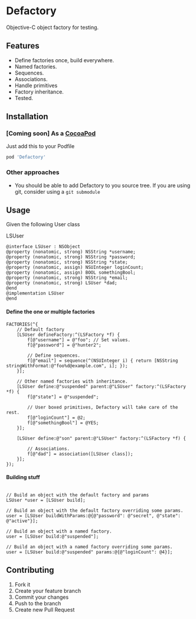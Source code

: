 # Defactory
Objective-C object factory for testing.

## Features
* Define factories once, build everywhere.
* Named factories.
* Sequences.
* Associations.
* Handle primitives
* Factory inheritance.
* Tested.

## Installation
### [Coming soon] As a [CocoaPod](http://cocoapods.org/)
Just add this to your Podfile
```ruby
pod 'Defactory'
```

### Other approaches
* You should be able to add Defactory to you source tree. If you are using git, consider using a `git submodule`

## Usage
Given the following User class

LSUser

```objc
@interface LSUser : NSObject
@property (nonatomic, strong) NSString *username;
@property (nonatomic, strong) NSString *password;
@property (nonatomic, strong) NSString *state;
@property (nonatomic, assign) NSUInteger loginCount;
@property (nonatomic, assign) BOOL somethingBool;
@property (nonatomic, strong) NSString *email;
@property (nonatomic, strong) LSUser *dad;
@end
@implementation LSUser
@end
```

#### Define the one or multiple factories

```objc
FACTORIES(^{
    // Default factory
    [LSUser defineFactory:^(LSFactory *f) {
        f[@"username"] = @"foo"; // Set values.
        f[@"password"] = @"hunter2";

        // Define sequences.
        f[@"email"] = sequence(^(NSUInteger i) { return [NSString stringWithFormat:@"foo%d@example.com", i]; });
    }];

    // Other named factories with inheritance.
    [LSUser define:@"suspended" parent:@"LSUser" factory:^(LSFactory *f) {
        f[@"state"] = @"suspended";

        // User boxed primitives, Defactory will take care of the rest.
        f[@"loginCount"] = @2;
        f[@"somethingBool"] = @YES;
    }];

    [LSUser define:@"son" parent:@"LSUser" factory:^(LSFactory *f) {

        // Associations.
        f[@"dad"] = association([LSUser class]);
    }];
});
```

#### Building stuff

```objc

// Build an object with the default factory and params
LSUser *user = [LSUser build];

// Build an object with the default factory overriding some params.
user = [LSUser buildWithParams:@{@"password": @"secret", @"state": @"active"}];

// Build an object with a named factory.
user = [LSUser build:@"suspended"];

// Build an object with a named factory overriding some params.
user = [LSUser build:@"suspended" params:@{@"loginCount": @4}];
```

## Contributing

1. Fork it
2. Create your feature branch
3. Commit your changes
4. Push to the branch
5. Create new Pull Request
